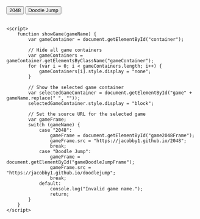 <html>
<head>
    <title>Show Games</title>
    <style>
        .gameContainer {
            display: none;
            width: 100%;
            height: 100%;
        }
    </style>
</head>
<body>
    <button onclick="showGame('2048')">2048</button>
    <button onclick="showGame('Doodle Jump')">Doodle Jump</button>
    <br><br>
    <div id="container">
        <div id="game2048" class="gameContainer">
            <iframe id="game2048Frame" class="gameFrame" src="" style="width: 100%; height: 100%;"></iframe>
        </div>
        <div id="gameDoodleJump" class="gameContainer">
            <iframe id="gameDoodleJumpFrame" class="gameFrame" src="" style="width: 100%; height: 100%;"></iframe>
        </div>
    </div>

    <script>
        function showGame(gameName) {
            var gameContainer = document.getElementById("container");

            // Hide all game containers
            var gameContainers = gameContainer.getElementsByClassName("gameContainer");
            for (var i = 0; i < gameContainers.length; i++) {
                gameContainers[i].style.display = "none";
            }

            // Show the selected game container
            var selectedGameContainer = document.getElementById("game" + gameName.replace(" ", ""));
            selectedGameContainer.style.display = "block";

            // Set the source URL for the selected game
            var gameFrame;
            switch (gameName) {
                case "2048":
                    gameFrame = document.getElementById("game2048Frame");
                    gameFrame.src = "https://jacobby1.github.io/2048";
                    break;
                case "Doodle Jump":
                    gameFrame = document.getElementById("gameDoodleJumpFrame");
                    gameFrame.src = "https://jacobby1.github.io/doodlejump";
                    break;
                default:
                    console.log("Invalid game name.");
                    return;
            }
        }
    </script>
</body>
</html>
